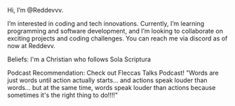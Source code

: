 Hi, I’m @Reddevvv.

I’m interested in coding and tech innovations.
Currently, I’m learning programming and software development, and I’m looking to collaborate on exciting projects and coding challenges.
You can reach me via discord as of now at Reddevv.


Beliefs: I'm a Christian who follows Sola Scriptura

Podcast Recommendation: Check out Fleccas Talks Podcast!
"Words are just words until action actually starts... and actions speak louder than words... but at the same time, words speak louder than actions because sometimes it's the right thing to do!!!!"
